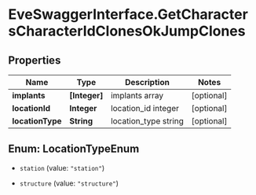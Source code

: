 # EveSwaggerInterface.GetCharactersCharacterIdClonesOkJumpClones

## Properties
Name | Type | Description | Notes
------------ | ------------- | ------------- | -------------
**implants** | **[Integer]** | implants array | [optional] 
**locationId** | **Integer** | location_id integer | [optional] 
**locationType** | **String** | location_type string | [optional] 


<a name="LocationTypeEnum"></a>
## Enum: LocationTypeEnum


* `station` (value: `"station"`)

* `structure` (value: `"structure"`)




